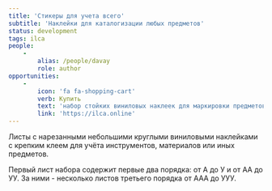 ```yaml
---
title: 'Стикеры для учета всего'
subtitle: 'Наклейки для каталогизации любых предметов'
status: development
tags: ilca
people:
    -
        alias: /people/davay
        role: author
opportunities:
    -
        icon: 'fa fa-shopping-cart'
        verb: Купить
        text: 'набор стойких виниловых наклеек для маркировки предметов'
        link: 'https://ilca.online'
---
```


Листы с нарезанными небольшими круглыми виниловыми наклейками с крепким клеем для учёта инструментов, материалов или иных предметов.

Первый лист набора содержит первые два порядка: от А до У и от АА до УУ. За ними - несколько листов третьего порядка от ААА до УУУ. 